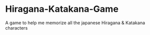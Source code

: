 # Hiragana-Katakana-Game
A game to help me memorize all the japanese Hiragana &amp; Katakana characters
